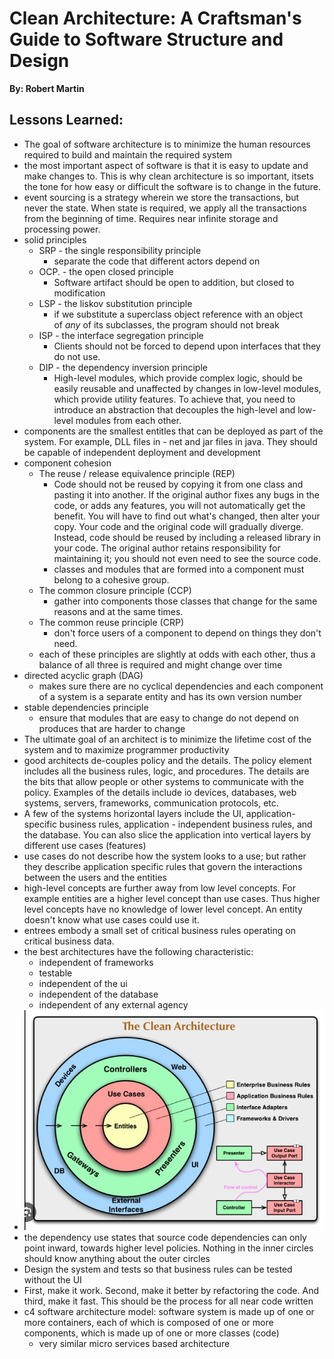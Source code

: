 # Clean Architecture: A Craftsman's Guide to Software Structure and Design
__By: Robert Martin__
## Lessons Learned:
- The goal of software architecture is to minimize the human resources required to build and maintain the required system
- the most important aspect of software is that it is easy to update and make changes to. This is why clean architecture is so important, itsets the tone for how easy or difficult the software is to change in the future.
- event sourcing is a strategy wherein we store the transactions, but never the state. When state is required, we apply all the transactions from the beginning of time. Requires near infinite storage and processing power.
- solid principles
    - SRP - the single responsibility principle
        - separate the code that different actors depend on
    - OCP. - the open closed principle
        - Software artifact should be open to addition, but closed to modification
    - LSP - the liskov substitution principle
        - if we substitute a superclass object reference with an object of *any* of its subclasses, the program should not break
    - ISP - the interface segregation principle
        - Clients should not be forced to depend upon interfaces that they do not use.
    - DIP - the dependency inversion principle
        - High-level modules, which provide complex logic, should be easily reusable and unaffected by changes in low-level modules, which provide utility features. To achieve that, you need to introduce an abstraction that decouples the high-level and low-level modules from each other.
- components are the smallest entitles that can be deployed as part of the system. For example, DLL files in - net and jar files in java. They should be capable of independent deployment and development
- component cohesion
    - The reuse / release equivalence principle (REP)
        - Code should not be reused by copying it from one class and pasting it into another. If the original author fixes any bugs in the code, or adds any features, you will not automatically get the benefit. You will have to find out what's changed, then alter your copy. Your code and the original code will gradually diverge. Instead, code should be reused by including a released library in your code. The original author retains responsibility for maintaining it; you should not even need to see the source code.
        - classes and modules that are formed into a component must belong to a cohesive group.
    - The common closure principle (CCP)
        - gather into components those classes that change for the same reasons and at the same times.
    - The common reuse principle (CRP)
        - don't force users of a component to depend on things they don't need.
    - each of these principles are slightly at odds with each other, thus a balance of all three is required and might change over time
- directed acyclic graph (DAG)
    - makes sure there are no cyclical dependencies and each component of a system is a separate entity and has its own version number
- stable dependencies principle
    - ensure that modules that are easy to change do not depend on produces that are harder to change
- The ultimate goal of an architect is to minimize the lifetime cost of the system and to maximize programmer productivity
- good architects de-couples policy and the details. The policy element includes all the business rules, logic, and procedures. The details are the bits that allow people or other systems to communicate with the policy. Examples of the details include io devices, databases, web systems, servers, frameworks, communication protocols, etc.
- A few of the systems horizontal layers include the UI, application-specific business rules, application - independent business rules, and the database. You can also slice the application into vertical layers by different use cases (features)
- use cases do not describe how the system looks to a use; but rather they describe application specific rules that govern the interactions between the users and the entities
- high-level concepts are further away from low level concepts. For example entities are a higher level concept than use cases. Thus higher level concepts have no knowledge of lower level concept. An entity doesn't know what use cases could use it.
- entrees embody a small set of critical business rules operating on critical business data.
- the best architectures have the following characteristic:
    - independent of frameworks
    - testable
    - independent of the ui
    - independent of the database
    - independent of any external agency
- ![Clean Architecture](../../assets/clean-architecture.png "Clean Architecture")
- the dependency use states that source code dependencies can only point inward, towards higher level policies. Nothing in the inner circles should know anything about the outer circles
- Design the system and tests so that business rules can be tested without the UI
- First, make it work. Second, make it better by refactoring the code. And third, make it fast. This should be the process for all near code written
- c4 software architecture model: software system is made up of one or more containers, each of which is composed of one or more components, which is made up of one or more classes (code)
    - very similar micro services based architecture